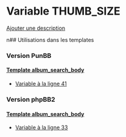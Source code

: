# Variable THUMB_SIZE
[Ajouter une description](https://fa-tvars.appspot.com/THUMB_SIZE)

n## Utilisations dans les templates

### Version PunBB

#### [Template album_search_body](punbb/album_search_body.md)
* [Variable à la ligne 41](../punbb/album_search_body.tpl#L41)

### Version phpBB2

#### [Template album_search_body](subsilver/album_search_body.md)
* [Variable à la ligne 33](../subsilver/album_search_body.tpl#L33)